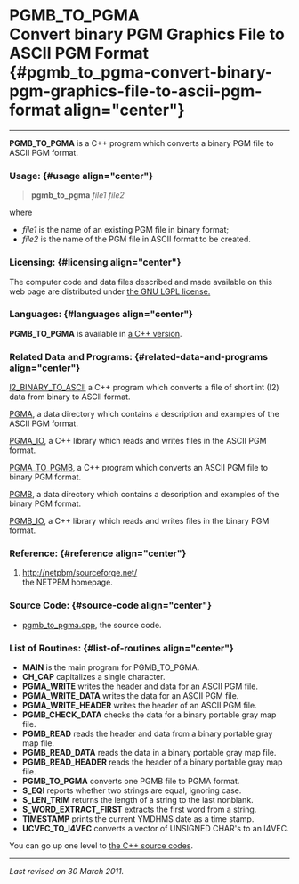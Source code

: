 PGMB\_TO\_PGMA\
Convert binary PGM Graphics File to ASCII PGM Format {#pgmb_to_pgma-convert-binary-pgm-graphics-file-to-ascii-pgm-format align="center"}
====================================================

------------------------------------------------------------------------

**PGMB\_TO\_PGMA** is a C++ program which converts a binary PGM file to
ASCII PGM format.

### Usage: {#usage align="center"}

> **pgmb\_to\_pgma** *file1* *file2*

where

-   *file1* is the name of an existing PGM file in binary format;
-   *file2* is the name of the PGM file in ASCII format to be created.

### Licensing: {#licensing align="center"}

The computer code and data files described and made available on this
web page are distributed under [the GNU LGPL
license.](../../txt/gnu_lgpl.txt)

### Languages: {#languages align="center"}

**PGMB\_TO\_PGMA** is available in [a C++
version](../../master/pgmb_to_pgma/pgmb_to_pgma.md).

### Related Data and Programs: {#related-data-and-programs align="center"}

[I2\_BINARY\_TO\_ASCII](../../master/i2_binary_to_ascii/i2_binary_to_ascii.md)
a C++ program which converts a file of short int (I2) data from binary
to ASCII format.

[PGMA](../../data/pgma/pgma.md), a data directory which contains a
description and examples of the ASCII PGM format.

[PGMA\_IO](../../master/pgma_io/pgma_io.md), a C++ library which
reads and writes files in the ASCII PGM format.

[PGMA\_TO\_PGMB](../../master/pgma_to_pgmb/pgma_to_pgmb.md), a C++
program which converts an ASCII PGM file to binary PGM format.

[PGMB](../../data/pgmb/pgmb.md), a data directory which contains a
description and examples of the binary PGM format.

[PGMB\_IO](../../master/pgmb_io/pgmb_io.md), a C++ library which
reads and writes files in the binary PGM format.

### Reference: {#reference align="center"}

1.  [http://netpbm/sourceforge.net/](http://netpbm.sourceforge.net/)\
    the NETPBM homepage.

### Source Code: {#source-code align="center"}

-   [pgmb\_to\_pgma.cpp](pgmb_to_pgma.cpp), the source code.

### List of Routines: {#list-of-routines align="center"}

-   **MAIN** is the main program for PGMB\_TO\_PGMA.
-   **CH\_CAP** capitalizes a single character.
-   **PGMA\_WRITE** writes the header and data for an ASCII PGM file.
-   **PGMA\_WRITE\_DATA** writes the data for an ASCII PGM file.
-   **PGMA\_WRITE\_HEADER** writes the header of an ASCII PGM file.
-   **PGMB\_CHECK\_DATA** checks the data for a binary portable gray map
    file.
-   **PGMB\_READ** reads the header and data from a binary portable gray
    map file.
-   **PGMB\_READ\_DATA** reads the data in a binary portable gray map
    file.
-   **PGMB\_READ\_HEADER** reads the header of a binary portable gray
    map file.
-   **PGMB\_TO\_PGMA** converts one PGMB file to PGMA format.
-   **S\_EQI** reports whether two strings are equal, ignoring case.
-   **S\_LEN\_TRIM** returns the length of a string to the last
    nonblank.
-   **S\_WORD\_EXTRACT\_FIRST** extracts the first word from a string.
-   **TIMESTAMP** prints the current YMDHMS date as a time stamp.
-   **UCVEC\_TO\_I4VEC** converts a vector of UNSIGNED CHAR's to an
    I4VEC.

You can go up one level to [the C++ source codes](../cpp_src.md).

------------------------------------------------------------------------

*Last revised on 30 March 2011.*
